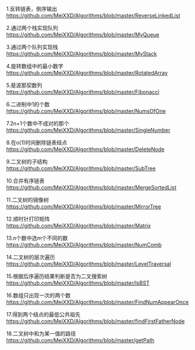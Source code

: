 1.反转链表，倒序输出 https://github.com/MeiXXD/Algorithms/blob/master/ReverseLinkedList

2.通过两个栈实现队列 https://github.com/MeiXXD/Algorithms/blob/master/MyQueue

3.通过两个队列实现栈 https://github.com/MeiXXD/Algorithms/blob/master/MyStack

4.旋转数组中的最小数字 https://github.com/MeiXXD/Algorithms/blob/master/RotatedArray

5.斐波那契数列 https://github.com/MeiXXD/Algorithms/blob/master/Fibonacci

6.二进制中1的个数 https://github.com/MeiXXD/Algorithms/blob/master/NumsOfOne

7.2n+1个数中不成对的那个 https://github.com/MeiXXD/Algorithms/blob/master/SingleNumber

8.在o(1)时间删除链表结点 https://github.com/MeiXXD/Algorithms/blob/master/DeleteNode

9.二叉树的子结构 https://github.com/MeiXXD/Algorithms/blob/master/SubTree

10.合并有序链表 https://github.com/MeiXXD/Algorithms/blob/master/MergeSortedList

11.二叉树的镜像树 https://github.com/MeiXXD/Algorithms/blob/master/MirrorTree

12.顺时针打印矩阵 https://github.com/MeiXXD/Algorithms/blob/master/Matrix

13.n个数中选m个不同的数 https://github.com/MeiXXD/Algorithms/blob/master/NumComb

14.二叉树的层次遍历 https://github.com/MeiXXD/Algorithms/blob/master/LevelTraversal

15.根据后序遍历结果判断是否为二叉搜索树 https://github.com/MeiXXD/Algorithms/blob/master/IsBST

16.数组只出现一次的两个数 https://github.com/MeiXXD/Algorithms/blob/master/FindNumAppearOnce

17.得到两个结点的最低公共祖先 https://github.com/MeiXXD/Algorithms/blob/master/findFirstFatherNode

18.二叉树中和为某一值的路径 https://github.com/MeiXXD/Algorithms/blob/master/getPath
